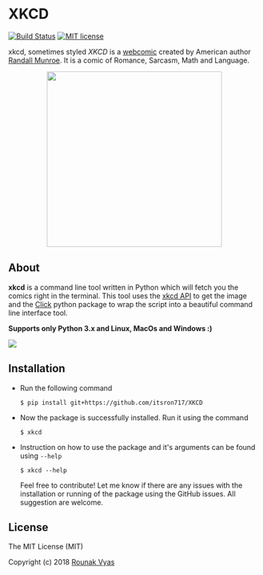 # XKCD

[![Build Status](https://travis-ci.org/itsron717/XKCD.svg?branch=master)](https://travis-ci.org/itsron717/XKCD)
[![MIT license](https://img.shields.io/badge/License-MIT-blue.svg)](https://lbesson.mit-license.org/)

<p></p>

xkcd, sometimes styled _XKCD_ is a [webcomic](https://en.wikipedia.org/wiki/Webcomic) created by American author [Randall Munroe](https://en.wikipedia.org/wiki/Randall_Munroe). It is a comic of Romance, Sarcasm, Math and Language.
<br>

<p align="center">
  <img src="assets/xkcd.png" width="350"/>
</p>

## About

**xkcd** is a command line tool written in Python which will fetch you the comics right in the terminal. This tool uses the [xkcd API](https://xkcd.com/json.html) to get the image and the [Click](http://click.pocoo.org/) python package to wrap the script into a beautiful command line interface tool.

 <p></p>
 
 **Supports only Python 3.x and Linux, MacOs and Windows :)**

<img src="https://media.giphy.com/media/1kI2yzft2DGTIypmwW/giphy.gif"/>

## Installation

- Run the following command

  ```
  $ pip install git+https://github.com/itsron717/XKCD
  ```

- Now the package is successfully installed. Run it using the command

  ```
  $ xkcd
  ```

- Instruction on how to use the package and it's arguments can be found using `--help`

  ```
  $ xkcd --help
  ```

  Feel free to contribute! Let me know if there are any issues with the installation or running of the package using the GitHub issues. All suggestion are welcome.

## License

The MIT License (MIT)

Copyright (c) 2018 [Rounak Vyas](https://www.linkedin.com/in/itsron143/)

